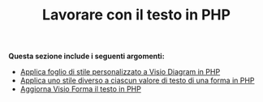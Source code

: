 ﻿---
title: Lavorare con il testo in PHP
type: docs
weight: 120
url: /it/java/working-with-text-in-php/
---
**Questa sezione include i seguenti argomenti:**

- [Applica foglio di stile personalizzato a Visio Diagram in PHP](/diagram/it/java/apply-custom-style-sheet-to-a-visio-diagram-in-php/)
- [Applica uno stile diverso a ciascun valore di testo di una forma in PHP](/diagram/it/java/apply-different-style-on-the-each-text-value-of-a-shape-in-php/)
- [Aggiorna Visio Forma il testo in PHP](/diagram/it/java/update-visio-shape-text-in-php/)
